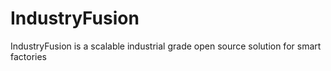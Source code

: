 # IndustryFusion
IndustryFusion is a scalable industrial grade open source solution for smart factories

